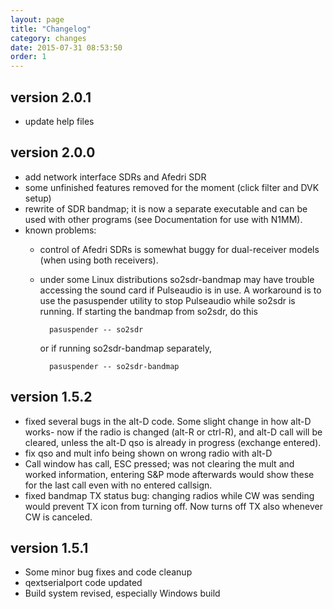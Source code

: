 ```yaml
---
layout: page
title: "Changelog"
category: changes
date: 2015-07-31 08:53:50
order: 1
---
```


## version 2.0.1

* update help files

## version 2.0.0

* add network interface SDRs and Afedri SDR
* some unfinished features removed for the moment (click filter and
  DVK setup)
* rewrite of SDR bandmap; it is now a separate executable and can
  be used with other programs (see Documentation for use with 
  N1MM).
* known problems:
    + control of Afedri SDRs is somewhat buggy for dual-receiver
    models (when using both receivers).

    + under some Linux distributions  so2sdr-bandmap may have trouble 
    accessing the sound card if Pulseaudio is in use. A workaround is to
    use the pasuspender utility to stop Pulseaudio while so2sdr is
    running. If starting the bandmap from so2sdr, do this

            pasuspender -- so2sdr
   
        or if running so2sdr-bandmap separately,

            pasuspender -- so2sdr-bandmap

## version 1.5.2

* fixed several bugs in the alt-D code. Some slight change in how alt-D
  works- now if the radio is changed (alt-R or ctrl-R), and alt-D call
  will be cleared, unless the alt-D qso is already in progress (exchange
  entered).
* fix qso and mult info being shown on wrong radio with alt-D
* Call window has call, ESC pressed; was not clearing the mult and
  worked information, entering S&P mode afterwards would show these for
  the last call even with no entered callsign.
* fixed bandmap TX status bug: changing radios while CW was sending
    would prevent TX icon from turning off. Now turns off TX also whenever
     CW is canceled.


## version 1.5.1

* Some minor bug fixes and code cleanup
* qextserialport code updated
* Build system revised, especially Windows build

